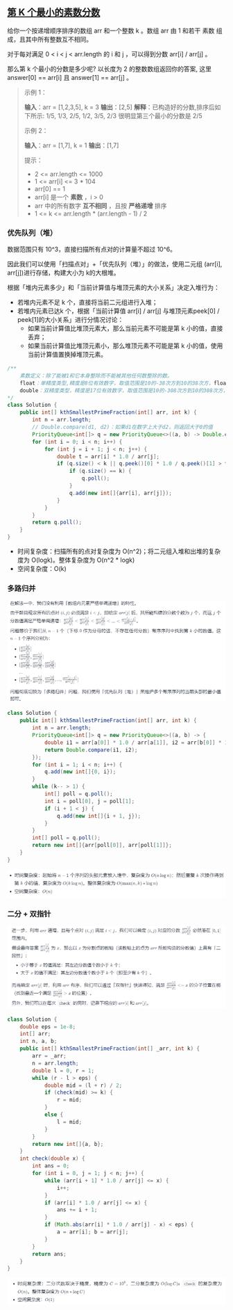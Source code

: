 ## [第 K 个最小的素数分数](https://leetcode-cn.com/problems/k-th-smallest-prime-fraction/)

给你一个按递增顺序排序的数组 arr 和一个整数 k 。数组 arr 由 1 和若干 素数  组成，且其中所有整数互不相同。

对于每对满足 0 < i < j < arr.length 的 i 和 j ，可以得到分数 arr[i] / arr[j] 。

那么第 k 个最小的分数是多少呢?  以长度为 2 的整数数组返回你的答案, 这里 answer[0] == arr[i] 且 answer[1] == arr[j] 。

>
> 示例 1：
>
> **输入**：arr = [1,2,3,5], k = 3
> **输出**：[2,5]
> **解释**：已构造好的分数,排序后如下所示: 
> 1/5, 1/3, 2/5, 1/2, 3/5, 2/3
> 很明显第三个最小的分数是 2/5
>
> 示例 2：
>
> **输入**：arr = [1,7], k = 1
> **输出**：[1,7]
>
>
> 提示：
>
> - 2 <= arr.length <= 1000
> - 1 <= arr[i] <= 3 * 104
> - arr[0] == 1
> - arr[i] 是一个 **素数** ，i > 0
> - arr 中的所有数字 **互不相同** ，且按 **严格递增** 排序
> - 1 <= k <= arr.length * (arr.length - 1) / 2

### 优先队列（堆）

数据范围只有 10^3，直接扫描所有点对的计算量不超过 10^6。

因此我们可以使用「扫描点对」+「优先队列（堆）」的做法，使用二元组 (arr[i], arr[j])进行存储，构建大小为 k的大根堆。

根据「堆内元素多少」和「当前计算值与堆顶元素的大小关系」决定入堆行为：

- 若堆内元素不足 k 个，直接将当前二元组进行入堆；
- 若堆内元素已达k 个，根据「当前计算值 arr[i] / arr[j] 与堆顶元素peek[0] / peek[1]的大小关系」进行分情况讨论：
  - 如果当前计算值比堆顶元素大，那么当前元素不可能是第 k 小的值，直接丢弃；
  - 如果当前计算值比堆顶元素小，那么堆顶元素不可能是第 k 小的值，使用当前计算值置换掉堆顶元素。

```java
/** 
    素数定义：除了能被1和它本身整除而不能被其他任何数整除的数。
    float：单精度类型,精度是8位有效数字，取值范围是10的-38次方到10的38次方，float占用4个字节的存储空间
    double：双精度类型，精度是17位有效数字，取值范围是10的-308次方到10的308次方，double占用8个字节的存储空间
*/ 
class Solution {
    public int[] kthSmallestPrimeFraction(int[] arr, int k) {
        int n = arr.length;
        // Double.compare(d1, d2)：如果d1在数字上大于d2，则返回大于0的值
        PriorityQueue<int[]> q = new PriorityQueue<>((a, b) -> Double.compare(b[0] * 1.0 / b[1], a[0] * 1.0 / a[1]));
        for (int i = 0; i < n; i++) {
            for (int j = i + 1; j < n; j++) {
                double t = arr[i] * 1.0 / arr[j];
                if (q.size() < k || q.peek()[0] * 1.0 / q.peek()[1] > t) {
                    if (q.size() == k) {
                        q.poll();
                    }
                    q.add(new int[]{arr[i], arr[j]});
                }
            }
        }
        return q.poll();
    }
}
```

- 时间复杂度：扫描所有的点对复杂度为 O(n^2)；将二元组入堆和出堆的复杂度为 O(logk)。整体复杂度为 O(n^2 * logk)
- 空间复杂度：O(k)

### 多路归并

<img src="assets/image-20211129112750888.png" alt="image-20210725130537815" style="zoom:80%;" />

```java
class Solution {
    public int[] kthSmallestPrimeFraction(int[] arr, int k) {
        int n = arr.length;
        PriorityQueue<int[]> q = new PriorityQueue<>((a, b) -> {
            double i1 = arr[a[0]] * 1.0 / arr[a[1]], i2 = arr[b[0]] * 1.0 / arr[b[1]];
            return Double.compare(i1, i2);
        });
        for (int i = 1; i < n; i++) {
            q.add(new int[]{0, i});
        }
        while (k-- > 1) {
            int[] poll = q.poll();
            int i = poll[0], j = poll[1];
            if (i + 1 < j) {
                q.add(new int[]{i + 1, j});
            }
        }
        int[] poll = q.poll();
        return new int[]{arr[poll[0]], arr[poll[1]]};
    }
}
```

<img src="assets/image-20211129113129562.png" alt="image-20210725130537815" style="zoom:80%;" />

### 二分 + 双指针

<img src="assets/image-20211129112955798.png" alt="image-20210725130537815" style="zoom:80%;" />


```java
class Solution {
    double eps = 1e-8;
    int[] arr;
    int n, a, b;
    public int[] kthSmallestPrimeFraction(int[] _arr, int k) {
        arr = _arr;
        n = arr.length;
        double l = 0, r = 1;
        while (r - l > eps) {
            double mid = (l + r) / 2;
            if (check(mid) >= k) {
                r = mid;
            }
            else {
                l = mid;
            }
        }
        return new int[]{a, b};
    }
    int check(double x) {
        int ans = 0;
        for (int i = 0, j = 1; j < n; j++) {
            while (arr[i + 1] * 1.0 / arr[j] <= x) {
                i++;
            }
            if (arr[i] * 1.0 / arr[j] <= x) {
                ans += i + 1;
            }
            if (Math.abs(arr[i] * 1.0 / arr[j] - x) < eps) {
                a = arr[i]; b = arr[j];
            }
        }
        return ans;
    }
}
```

<img src="assets/image-20211129113146448.png" alt="image-20210725130537815" style="zoom:80%;" />

